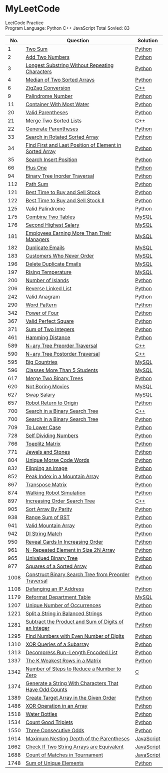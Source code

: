# MyLeetCode
LeetCode Practice</br>
Program Language: Python C++ JavaScript
Total Sovled: 83


 No.   | Question  | Solution   
-------| ----------| --------- 
1      |[Two Sum](https://leetcode.com/problems/two-sum/)|[Python](https://github.com/dsmsfans/My_LeetCode/tree/master/Solution)
2      |[Add Two Numbers](https://leetcode.com/problems/add-two-numbers/)|[Python](https://github.com/dsmsfans/My_LeetCode/tree/master/Solution)
3      |[Longest Substring Without Repeating Characters](https://leetcode.com/problems/longest-substring-without-repeating-characters/)|[Python](https://github.com/dsmsfans/My_LeetCode/tree/master/Solution)
4      |[Median of Two Sorted Arrays](https://leetcode.com/problems/median-of-two-sorted-arrays/)|[Python](https://github.com/dsmsfans/My_LeetCode/tree/master/Solution)
6      |[ZigZag Conversion](https://leetcode.com/problems/zigzag-conversion/)|[C++](https://github.com/dsmsfans/My_LeetCode/tree/master/Solution)
9      |[Palindrome Number](https://leetcode.com/problems/palindrome-number/)|[Python](https://github.com/dsmsfans/My_LeetCode/tree/master/Solution)
11     |[Container With Most Water](https://leetcode.com/problems/container-with-most-water/)|[Python](https://github.com/dsmsfans/My_LeetCode/tree/master/Solution)
20     |[Valid Parentheses](https://leetcode.com/problems/valid-parentheses/)|[Python](https://github.com/dsmsfans/My_LeetCode/tree/master/Solution)
21     |[Merge Two Sorted Lists](https://leetcode.com/problems/merge-two-sorted-lists/)|[C++](https://github.com/dsmsfans/My_LeetCode/tree/master/Solution)
22     |[Generate Parentheses](https://leetcode.com/problems/generate-parentheses/)|[Python](https://github.com/dsmsfans/My_LeetCode/tree/master/Solution)
33     |[Search in Rotated Sorted Array](https://leetcode.com/problems/search-in-rotated-sorted-array/)|[Python](https://github.com/dsmsfans/My_LeetCode/tree/master/Solution)
34     |[Find First and Last Position of Element in Sorted Array](https://leetcode.com/problems/find-first-and-last-position-of-element-in-sorted-array/)|[Python](https://github.com/dsmsfans/My_LeetCode/tree/master/Solution)
35     |[Search Insert Position](https://leetcode.com/problems/search-insert-position/)|[Python](https://github.com/dsmsfans/My_LeetCode/tree/master/Solution)
66     |[Plus One](https://leetcode.com/problems/plus-one/)|[Python](https://github.com/dsmsfans/My_LeetCode/tree/master/Solution)
94     |[Binary Tree Inorder Traversal](https://leetcode.com/problems/binary-tree-inorder-traversal/)|[Python](https://github.com/dsmsfans/My_LeetCode/tree/master/Solution)
112    |[Path Sum](https://leetcode.com/problems/path-sum/)|[Python](https://github.com/dsmsfans/My_LeetCode/tree/master/Solution)
121    |[Best Time to Buy and Sell Stock ](https://leetcode.com/problems/best-time-to-buy-and-sell-stock-/)|[Python](https://github.com/dsmsfans/My_LeetCode/tree/master/Solution)
122    |[Best Time to Buy and Sell Stock II](https://leetcode.com/problems/best-time-to-buy-and-sell-stock-ii/)|[Python](https://github.com/dsmsfans/My_LeetCode/tree/master/Solution)
125    |[Valid Palindrome](https://leetcode.com/problems/valid-palindrome/)|[Python](https://github.com/dsmsfans/My_LeetCode/tree/master/Solution)
175    |[Combine Two Tables](https://leetcode.com/problems/combine-two-tables/)|[MySQL](https://github.com/dsmsfans/My_LeetCode/tree/master/Solution)
176    |[Second Highest Salary](https://leetcode.com/problems/second-highest-salary/)|[MySQL](https://github.com/dsmsfans/My_LeetCode/tree/master/Solution)
181    |[Employees Earning More Than Their Managers](https://leetcode.com/problems/employees-earning-more-than-their-managers/)|[MySQL](https://github.com/dsmsfans/My_LeetCode/tree/master/Solution)
182    |[Duplicate Emails](https://leetcode.com/problems/duplicate-emails/)|[MySQL](https://github.com/dsmsfans/My_LeetCode/tree/master/Solution)
183    |[Customers Who Never Order](https://leetcode.com/problems/customers-who-never-order/)|[MySQL](https://github.com/dsmsfans/My_LeetCode/tree/master/Solution)
196    |[Delete Duplicate Emails](https://leetcode.com/problems/delete-duplicate-emails/)|[MySQL](https://github.com/dsmsfans/My_LeetCode/tree/master/Solution)
197    |[Rising Temperature](https://leetcode.com/problems/rising-temperature/)|[MySQL](https://github.com/dsmsfans/My_LeetCode/tree/master/Solution)
200    |[Number of Islands](https://leetcode.com/problems/number-of-islands/)|[Python](https://github.com/dsmsfans/My_LeetCode/tree/master/Solution)
206    |[Reverse Linked List](https://leetcode.com/problems/reverse-linked-list/)|[Python](https://github.com/dsmsfans/My_LeetCode/tree/master/Solution)
242    |[Valid Anagram](https://leetcode.com/problems/valid-anagram/)|[Python](https://github.com/dsmsfans/My_LeetCode/tree/master/Solution)
290    |[Word Pattern](https://leetcode.com/problems/word-pattern/)|[Python](https://github.com/dsmsfans/My_LeetCode/tree/master/Solution)
342    |[Power of Four](https://leetcode.com/problems/power-of-four/)|[Python](https://github.com/dsmsfans/My_LeetCode/tree/master/Solution)
367    |[Valid Perfect Square](https://leetcode.com/problems/valid-perfect-square/)|[Python](https://github.com/dsmsfans/My_LeetCode/tree/master/Solution)
371    |[Sum of Two Integers](https://leetcode.com/problems/sum-of-two-integers/)|[Python](https://github.com/dsmsfans/My_LeetCode/tree/master/Solution)
461    |[Hamming Distance](https://leetcode.com/problems/hamming-distance/)|[Python](https://github.com/dsmsfans/My_LeetCode/tree/master/Solution)
589    |[N-ary Tree Preorder Traversal](https://leetcode.com/problems/n-ary-tree-preorder-traversal/)|[C++](https://github.com/dsmsfans/My_LeetCode/tree/master/Solution)
590    |[N-ary Tree Postorder Traversal](https://leetcode.com/problems/n-ary-tree-postorder-traversal/)|[C++](https://github.com/dsmsfans/My_LeetCode/tree/master/Solution)
595    |[Big Countries](https://leetcode.com/problems/big-countries/)|[MySQL](https://github.com/dsmsfans/My_LeetCode/tree/master/Solution)
596    |[Classes More Than 5 Students](https://leetcode.com/problems/classes-more-than-5-students/)|[MySQL](https://github.com/dsmsfans/My_LeetCode/tree/master/Solution)
617    |[Merge Two Binary Trees](https://leetcode.com/problems/merge-two-binary-trees/)|[Python](https://github.com/dsmsfans/My_LeetCode/tree/master/Solution)
620    |[Not Boring Movies](https://leetcode.com/problems/not-boring-movies/)|[MySQL](https://github.com/dsmsfans/My_LeetCode/tree/master/Solution)
627    |[Swap Salary](https://leetcode.com/problems/swap-salary/)|[MySQL](https://github.com/dsmsfans/My_LeetCode/tree/master/Solution)
657    |[Robot Return to Origin](https://leetcode.com/problems/robot-return-to-origin/)|[Python](https://github.com/dsmsfans/My_LeetCode/tree/master/Solution)
700    |[Search in a Binary Search Tree](https://leetcode.com/problems/search-in-a-binary-search-tree/)|[C++](https://github.com/dsmsfans/My_LeetCode/tree/master/Solution)
700    |[Search in a Binary Search Tree](https://leetcode.com/problems/search-in-a-binary-search-tree/)|[Python](https://github.com/dsmsfans/My_LeetCode/tree/master/Solution)
709    |[To Lower Case](https://leetcode.com/problems/to-lower-case/)|[Python](https://github.com/dsmsfans/My_LeetCode/tree/master/Solution)
728    |[Self Dividing Numbers](https://leetcode.com/problems/self-dividing-numbers/)|[Python](https://github.com/dsmsfans/My_LeetCode/tree/master/Solution)
766    |[Toeplitz Matrix](https://leetcode.com/problems/toeplitz-matrix/)|[Python](https://github.com/dsmsfans/My_LeetCode/tree/master/Solution)
771    |[Jewels and Stones](https://leetcode.com/problems/jewels-and-stones/)|[Python](https://github.com/dsmsfans/My_LeetCode/tree/master/Solution)
804    |[Unique Morse Code Words](https://leetcode.com/problems/unique-morse-code-words/)|[Python](https://github.com/dsmsfans/My_LeetCode/tree/master/Solution)
832    |[Flipping an Image](https://leetcode.com/problems/flipping-an-image/)|[Python](https://github.com/dsmsfans/My_LeetCode/tree/master/Solution)
852    |[Peak Index in a Mountain Array](https://leetcode.com/problems/peak-index-in-a-mountain-array/)|[Python](https://github.com/dsmsfans/My_LeetCode/tree/master/Solution)
867    |[Transpose Matrix](https://leetcode.com/problems/transpose-matrix/)|[Python](https://github.com/dsmsfans/My_LeetCode/tree/master/Solution)
874    |[Walking Robot Simulation](https://leetcode.com/problems/walking-robot-simulation/)|[Python](https://github.com/dsmsfans/My_LeetCode/tree/master/Solution)
897    |[Increasing Order Search Tree](https://leetcode.com/problems/increasing-order-search-tree/)|[C++](https://github.com/dsmsfans/My_LeetCode/tree/master/Solution)
905    |[Sort Array By Parity](https://leetcode.com/problems/sort-array-by-parity/)|[Python](https://github.com/dsmsfans/My_LeetCode/tree/master/Solution)
938    |[Range Sum of BST](https://leetcode.com/problems/range-sum-of-bst/)|[Python](https://github.com/dsmsfans/My_LeetCode/tree/master/Solution)
941    |[Valid Mountain Array](https://leetcode.com/problems/valid-mountain-array/)|[Python](https://github.com/dsmsfans/My_LeetCode/tree/master/Solution)
942    |[DI String Match](https://leetcode.com/problems/di-string-match/)|[Python](https://github.com/dsmsfans/My_LeetCode/tree/master/Solution)
950    |[Reveal Cards In Increasing Order](https://leetcode.com/problems/reveal-cards-in-increasing-order/)|[Python](https://github.com/dsmsfans/My_LeetCode/tree/master/Solution)
961    |[N-Repeated Element in Size 2N Array](https://leetcode.com/problems/n-repeated-element-in-size-2n-array/)|[Python](https://github.com/dsmsfans/My_LeetCode/tree/master/Solution)
965    |[Univalued Binary Tree](https://leetcode.com/problems/univalued-binary-tree/)|[Python](https://github.com/dsmsfans/My_LeetCode/tree/master/Solution)
977    |[Squares of a Sorted Array](https://leetcode.com/problems/squares-of-a-sorted-array/)|[Python](https://github.com/dsmsfans/My_LeetCode/tree/master/Solution)
1008   |[Construct Binary Search Tree from Preorder Traversal](https://leetcode.com/problems/construct-binary-search-tree-from-preorder-traversal/)|[Python](https://github.com/dsmsfans/My_LeetCode/tree/master/Solution)
1108   |[Defanging an IP Address](https://leetcode.com/problems/defanging-an-ip-address/)|[Python](https://github.com/dsmsfans/My_LeetCode/tree/master/Solution)
1179   |[Reformat Department Table](https://leetcode.com/problems/reformat-department-table/)|[MySQL](https://github.com/dsmsfans/My_LeetCode/tree/master/Solution)
1207   |[Unique Number of Occurrences](https://leetcode.com/problems/unique-number-of-occurrences/)|[Python](https://github.com/dsmsfans/My_LeetCode/tree/master/Solution)
1221   |[Split a String in Balanced Strings](https://leetcode.com/problems/split-a-string-in-balanced-strings/)|[Python](https://github.com/dsmsfans/My_LeetCode/tree/master/Solution)
1281   |[Subtract the Product and Sum of Digits of an Integer](https://leetcode.com/problems/subtract-the-product-and-sum-of-digits-of-an-integer/)|[Python](https://github.com/dsmsfans/My_LeetCode/tree/master/Solution)
1295   |[Find Numbers with Even Number of Digits](https://leetcode.com/problems/find-numbers-with-even-number-of-digits/)|[Python](https://github.com/dsmsfans/My_LeetCode/tree/master/Solution)
1310   |[XOR Queries of a Subarray](https://leetcode.com/problems/xor-queries-of-a-subarray/)|[Python](https://github.com/dsmsfans/My_LeetCode/tree/master/Solution)
1313   |[Decompress Run-Length Encoded List](https://leetcode.com/problems/decompress-run-length-encoded-list/)|[Python](https://github.com/dsmsfans/My_LeetCode/tree/master/Solution)
1337   |[The K Weakest Rows in a Matrix](https://leetcode.com/problems/the-k-weakest-rows-in-a-matrix/)|[Python](https://github.com/dsmsfans/My_LeetCode/tree/master/Solution)
1342   |[Number of Steps to Reduce a Number to Zero](https://leetcode.com/problems/number-of-steps-to-reduce-a-number-to-zero/)|[C](https://github.com/dsmsfans/My_LeetCode/tree/master/Solution)
1374   |[Generate a String With Characters That Have Odd Counts](https://leetcode.com/problems/generate-a-string-with-characters-that-have-odd-counts/)|[Python](https://github.com/dsmsfans/My_LeetCode/tree/master/Solution)
1389   |[Create Target Array in the Given Order](https://leetcode.com/problems/create-target-array-in-the-given-order/)|[Python](https://github.com/dsmsfans/My_LeetCode/tree/master/Solution)
1486   |[XOR Operation in an Array](https://leetcode.com/problems/xor-operation-in-an-array/)|[Python](https://github.com/dsmsfans/My_LeetCode/tree/master/Solution)
1518   |[Water Bottles](https://leetcode.com/problems/water-bottles/)|[Python](https://github.com/dsmsfans/My_LeetCode/tree/master/Solution)
1534   |[Count Good Triplets](https://leetcode.com/problems/count-good-triplets/)|[Python](https://github.com/dsmsfans/My_LeetCode/tree/master/Solution)
1550   |[Three Consecutive Odds](https://leetcode.com/problems/three-consecutive-odds/)|[Python](https://github.com/dsmsfans/My_LeetCode/tree/master/Solution)
1614   |[Maximum Nesting Depth of the Parentheses](https://leetcode.com/problems/maximum-nesting-depth-of-the-parentheses/)|[JavaScript](https://github.com/dsmsfans/My_LeetCode/tree/master/Solution)
1662   |[Check If Two String Arrays are Equivalent](https://leetcode.com/problems/check-if-two-string-arrays-are-equivalent/)|[JavaScript](https://github.com/dsmsfans/My_LeetCode/tree/master/Solution)
1688   |[Count of Matches in Tournament](https://leetcode.com/problems/count-of-matches-in-tournament/)|[JavaScript](https://github.com/dsmsfans/My_LeetCode/tree/master/Solution)
1748   |[Sum of Unique Elements](https://leetcode.com/problems/sum-of-unique-elements/)|[Python](https://github.com/dsmsfans/My_LeetCode/tree/master/Solution)
